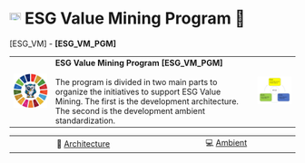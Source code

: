 # <a href="https://avalcorp.github.io/ESG_VM/"><img src="https://github.githubassets.com/images/icons/emoji/unicode/1f519.png" width="20" height="20"></a> ESG Value Mining Program 🚧
[ESG_VM] - <b>[ESG_VM_PGM]</b>
<table>
  <tr>
    <td><img src="OWL.jpg" alt="ESG" width="300"/></td>
    <td>
      <b>ESG Value Mining Program [ESG_VM_PGM]</b><br><br>
      The program is divided in two main parts to organize the initiatives to support ESG Value Mining. The first is the development architecture. The second is the development ambient standardization.<br>
    </td>
    <td><img src="VirtuousCycle.png" alt="Virtuous Cycle" width="300"/></td>
  </tr>
</table>

 <div align="center">
    <table>
        <tr>
          <td width="500px" align="center">📘 <a href="https://avalcorp.github.io/ESG_VM/ProgramArchitecture.html">Architecture</a></td>
          <td width="500px" align="center">💻 <a href="https://avalcorp.github.io/ESG_VM/ProgramAmbient.html">Ambient</a></td>
        </tr>
    </table>
  </div>
